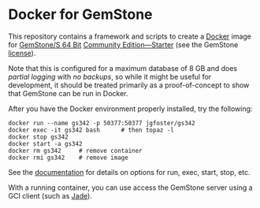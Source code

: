 # Docker for GemStone
This repository contains a framework and scripts to create a [Docker](https://www.docker.com/) image for [GemStone/S 64 Bit](https://gemtalksystems.com/products/gs64/) [Community Edition—Starter](https://gemtalksystems.com/licensing/) (see the GemStone [license](https://downloads.gemtalksystems.com/pub/GemStone_License_Agreement.pdf)). 

Note that this is configured for a maximum database of 8 GB and does *partial logging* with *no backups*, so while it might be useful for development, it should be treated primarily as a proof-of-concept to show that GemStone can be run in Docker.

After you have the Docker environment properly installed, try the following:

```
docker run --name gs342 -p 50377:50377 jgfoster/gs342
docker exec -it gs342 bash		# then topaz -l
docker stop gs342
docker start -a gs342
docker rm gs342		# remove container
docker rmi gs342	# remove image
```

See the [documentation](https://docs.docker.com/engine/reference/commandline/run/) for details on options for run, exec, start, stop, etc.

With a running container, you can use access the GemStone server using a GCI client (such as [Jade](https://github.com/jgfoster/Jade)).